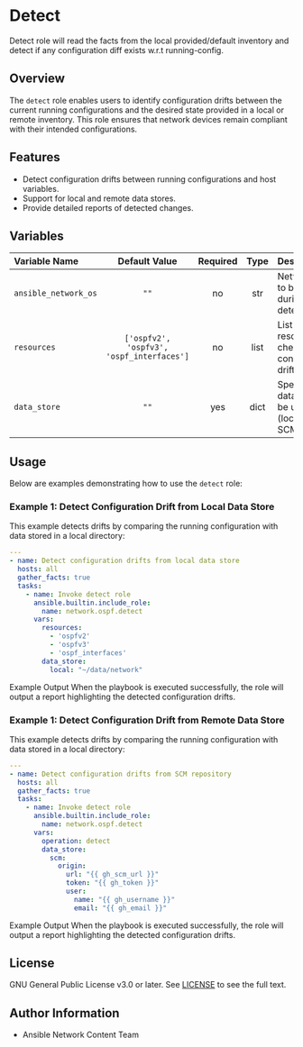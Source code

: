 # Detect
Detect role will read the facts from the local provided/default inventory and detect if any configuration diff exists w.r.t running-config.

## Overview
The `detect` role enables users to identify configuration drifts between the current running configurations and the desired state provided in a local or remote inventory. This role ensures that network devices remain compliant with their intended configurations.

## Features
- Detect configuration drifts between running configurations and host variables.
- Support for local and remote data stores.
- Provide detailed reports of detected changes.

## Variables

| Variable Name        | Default Value | Required | Type | Description                                                   | Example |
|:---------------------|:-------------:|:--------:|:----:|:-------------------------------------------------------------|:-------:|
| `ansible_network_os` | `""`          | no      | str  | Network OS to be used during detection.                      | `"cisco.nxos.nxos"` |
| `resources`          | `['ospfv2', 'ospfv3', 'ospf_interfaces']`       | no       | list | List of resources to check for configuration drift.           | `['ospf_interfaces', 'ospfv2', 'ospfv3]` |
| `data_store`         | `""`          | yes      | dict | Specifies the data store to be used (local or SCM).           | See examples below. |

## Usage
Below are examples demonstrating how to use the `detect` role:

### Example 1: Detect Configuration Drift from Local Data Store
This example detects drifts by comparing the running configuration with data stored in a local directory:

```yaml
---
- name: Detect configuration drifts from local data store
  hosts: all
  gather_facts: true
  tasks:
    - name: Invoke detect role
      ansible.builtin.include_role:
        name: network.ospf.detect
      vars:
        resources:
          - 'ospfv2'
          - 'ospfv3'
          - 'ospf_interfaces'
        data_store:
          local: "~/data/network"
```
Example Output
When the playbook is executed successfully, the role will output a report highlighting the detected configuration drifts.

### Example 1: Detect Configuration Drift from Remote Data Store
This example detects drifts by comparing the running configuration with data stored in a local directory:
```yaml
---
- name: Detect configuration drifts from SCM repository
  hosts: all
  gather_facts: true
  tasks:
    - name: Invoke detect role
      ansible.builtin.include_role:
        name: network.ospf.detect
      vars:
        operation: detect
        data_store:
          scm:
            origin:
              url: "{{ gh_scm_url }}"
              token: "{{ gh_token }}"
              user:
                name: "{{ gh_username }}"
                email: "{{ gh_email }}"
```
Example Output
When the playbook is executed successfully, the role will output a report highlighting the detected configuration drifts.

## License
GNU General Public License v3.0 or later.
See [LICENSE](https://www.gnu.org/licenses/gpl-3.0.txt) to see the full text.

## Author Information
- Ansible Network Content Team